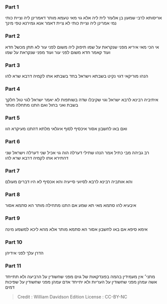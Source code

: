 
### Part 1
אריסותא לרבי שמעון בן אלעזר לית ליה אלא גוי מאי טעמא מותר דאמרינן ליה וציית כותי נמי אמרינן ליה וציית כותי לא ציית דאמר אנא גמירנא טפי מינך

### Part 2
אי הכי מאי איריא מפני שנקראת על שמו תיפוק ליה משום לפני עור לא תתן מכשל חדא ועוד קאמר חדא משום לפני עור ועוד מפני שנקראת על שמו

### Part 3
הנהו מוריקאי דגוי נקיט בשבתא וישראל בחד בשבתא אתו לקמיה דרבא שרא להו

### Part 4
איתיביה רבינא לרבא ישראל וגוי שקיבלו שדה בשותפות לא יאמר ישראל לגוי טול חלקך בשבת ואני בחול ואם התנו מתחלה מותר

### Part 5
ואם באו לחשבון אסור איכסיף לסוף איגלאי מלתא דהתנו מעיקרא הוו

### Part 6
רב גביהה מבי כתיל אמר הנהו שתילי דערלה הוה גוי אכיל שני דערלה וישראל שני דהתירא אתו לקמיה דרבא שרא להו

### Part 7
והא אותביה רבינא לרבא לסיועי סייעיה והא אכסיף לא היו דברים מעולם

### Part 8
איבעיא להו סתמא מאי תא שמע אם התנו מתחילה מותר הא סתמא אסור

### Part 9
אימא סיפא אם באו לחשבון אסור הא סתמא מותר אלא מהא ליכא למשמע מינה 

### Part 10
הדרן עלך לפני אידיהן

### Part 11
מתני׳ אין מעמידין בהמה בפונדקאות של גוים מפני שחשודין על הרביעה ולא תתייחד אשה עמהן מפני שחשודין על העריות ולא יתייחד אדם עמהן מפני שחשודין על שפיכות דמים

>Credit : William Davidson Edition
>License : CC-BY-NC